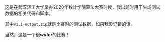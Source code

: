 这是在武汉轻工大学举办2020年数计学院算法大赛时候，我出题时用于生成测试数据的相关代码和脚本。

其中`v1.1-output.zip`就是比赛时的测试数据，如果我没记错的话。

当然，这是一个很***water***的比赛！
